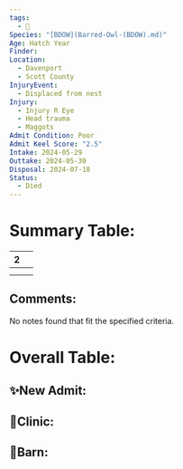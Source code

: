 ```yaml
---
tags:
  - 🦅
Species: "[BDOW](Barred-Owl-(BDOW).md)"
Age: Hatch Year
Finder: 
Location:
  - Davenport
  - Scott County
InjuryEvent:
  - Displaced from nest
Injury:
  - Injury R Eye
  - Head trauma
  - Maggots
Admit Condition: Poor
Admit Keel Score: "2.5"
Intake: 2024-05-29
Outtake: 2024-05-30
Disposal: 2024-07-18
Status:
  - Died
---
```


# Summary Table:

<div><table class="dataview table-view-table"><thead class="table-view-thead"><tr class="table-view-tr-header"><th class="table-view-th"><span></span><span class="dataview small-text">2</span></th><th class="table-view-th"><span></span></th></tr></thead><tbody class="table-view-tbody"><tr><td><span></span></td><td><span></span></td></tr><tr><td><span></span></td><td><span></span></td></tr></tbody></table></div>

## Comments:

<p><span><p dir="auto">No notes found that fit the specified criteria.</p></span></p>

# Overall Table:

## ✨New Admit:



## 🏥Clinic:



## 🏡Barn:



